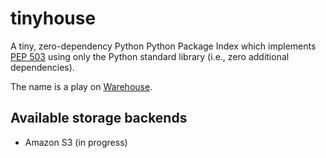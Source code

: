 # tinyhouse

A tiny, zero-dependency Python Python Package Index which implements
[PEP 503](https://www.python.org/dev/peps/pep-0503/) using only the Python
standard library (i.e., zero additional dependencies).

The name is a play on [Warehouse](https://github.com/pypa/warehouse).

## Available storage backends

* Amazon S3 (in progress)
